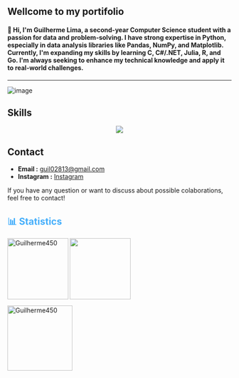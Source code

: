 ## Wellcome to my portifolio

#### 👋 Hi, I'm Guilherme Lima, a second-year Computer Science student with a passion for data and problem-solving. I have strong expertise in Python, especially in data analysis libraries like Pandas, NumPy, and Matplotlib. Currently, I'm expanding my skills by learning C, C#/.NET, Julia, R, and Go. I'm always seeking to enhance my technical knowledge and apply it to real-world challenges.
---
![image](https://user-images.githubusercontent.com/74038190/225813708-98b745f2-7d22-48cf-9150-083f1b00d6c9.gif)
<!--
![image](https://user-images.githubusercontent.com/74038190/225813708-98b745f2-7d22-48cf-9150-083f1b00d6c9.gif)
-->
## Skills
<p align="center">
  <a href="https://skillicons.dev">
    <img src="https://skillicons.dev/icons?i=py,cs,c,git,dotnet,github,r,julia,go,anaconda" />
  </a>
</p>

## Contact
- **Email :** [guil02813@gmail.com](mailto:guil02813@gmail.com)
- **Instagram :** [Instagram](https://www.instagram.com/guilhermel65?igsh=MWtudnp5OTYyNnM4bg==)

If you have any question or want to discuss about possible colaborations, feel free to contact!

<h2 style="color: #44AEFB">📊 Statistics</h2>
<!-- ![stats_banner](https://user-images.githubusercontent.com/78341798/194534778-d662496c-ae00-4e8d-ae9b-b90912054e7f.gif) -->

<!-- Begin Stats Cards -->
<!-- Resources:  -->
<!-- Github & Languages Stats: https://github.com/anuraghazra/github-readme-stats --> 
<!-- Streak Stats: https://github.com/denvercoder1/github-readme-streak-stats -->
<!-- Change the value after ?username= to your GitHub username. -->

<p><img align="left" height="137em" loading="lazy" src="https://github-readme-stats.vercel.app/api?username=Guilherme450&hide=stars&count_private=true&show_icons=true&theme=codeSTACKr&border_radius=20" alt="Guilherme450" /></p>
<p></p><img align="center" height="137em" loading="lazy" src="https://github-readme-stats.vercel.app/api/top-langs/?username=Guilherme450&layout=compact&show_icons=true&theme=codeSTACKr&border_radius=15"/></p>
<p><img align="center" height="146em" loading="lazy" src="https://streak-stats.demolab.com?user=Guilherme450&count_private=true&theme=codeSTACKr&border_radius=20" alt="Guilherme450" /></p>
